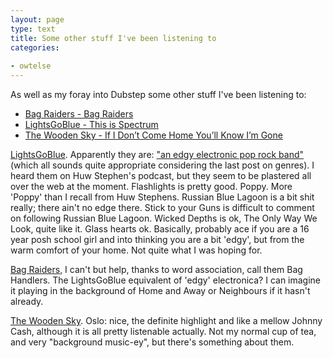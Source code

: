```yaml
---
layout: page
type: text
title: Some other stuff I've been listening to
categories: 
 
- owtelse
---
```

As well as my foray into Dubstep some other stuff I've been listening to:

* [Bag Raiders - Bag Raiders](http://www.thelineofbestfit.com/2011/01/bag-raiders-bag-raiders/)
* [LightsGoBlue - This is Spectrum](http://www.bbc.co.uk/blogs/introducing/2010/11/tip_of_the_week_lights_go_blue.shtml)
* [The Wooden Sky - If I Don’t Come Home You’ll Know I’m Gone](http://www.thelineofbestfit.com/2010/12/the-wooden-sky-if-i-dont-come-home-youll-know-im-gone-2/)

[LightsGoBlue](http://www.lightsgoblue.com/). Apparently they are: ["an edgy electronic pop rock band"](http://brand.bensherman.com/unsigned/) (which all sounds quite appropriate considering the last post on genres). I heard them on Huw Stephen's podcast, but they seem to be plastered all over the web at the moment. Flashlights is pretty good. Poppy. More 'Poppy' than I recall from Huw Stephens. Russian Blue Lagoon is a bit shit really; there ain't no edge there. Stick to your Guns is difficult to comment on following Russian Blue Lagoon. Wicked Depths is ok, The Only Way We Look, quite like it. Glass hearts ok. Basically, probably ace if you are a 16 year posh school girl and into thinking you are a bit 'edgy', but from the warm comfort of your home. Not quite what I was hoping for.

[Bag Raiders](http://bagraiders.com/), I can't but help, thanks to word association, call them Bag Handlers. The LightsGoBlue equivalent of 'edgy' electronica? I can imagine it playing in the background of Home and Away or Neighbours if it hasn't already.

[The Wooden Sky](http://www.myspace.com/thewoodensky). Oslo: nice, the definite highlight and like a mellow Johnny Cash, although it is all pretty listenable actually. Not my normal cup of tea, and very "background music-ey", but there's something about them. 
